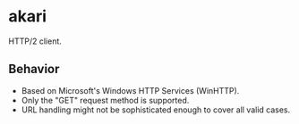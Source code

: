 # akari

HTTP/2 client.

## Behavior

* Based on Microsoft's Windows HTTP Services (WinHTTP).
* Only the "GET" request method is supported.
* URL handling might not be sophisticated enough to cover all valid cases.
